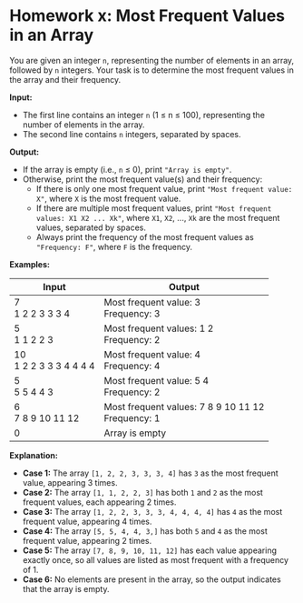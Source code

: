 
# Homework x: Most Frequent Values in an Array

You are given an integer `n`, representing the number of elements in an array, followed by `n` integers. Your task is to determine the most frequent values in the array and their frequency.

**Input:**

- The first line contains an integer `n` (1 ≤ n ≤ 100), representing the number of elements in the array.
- The second line contains `n` integers, separated by spaces.

**Output:**

- If the array is empty (i.e., `n` ≤ 0), print `"Array is empty"`.
- Otherwise, print the most frequent value(s) and their frequency:
  - If there is only one most frequent value, print `"Most frequent value: X"`, where `X` is the most frequent value.
  - If there are multiple most frequent values, print `"Most frequent values: X1 X2 ... Xk"`, where `X1`, `X2`, ..., `Xk` are the most frequent values, separated by spaces.
  - Always print the frequency of the most frequent values as `"Frequency: F"`, where `F` is the frequency.

**Examples:**

| **Input**       | **Output**                                      |
|-----------------|-------------------------------------------------|
| 7<br>1 2 2 3 3 3 4 | Most frequent value: 3<br>Frequency: 3 |
| 5<br>1 1 2 2 3 | Most frequent values: 1 2<br>Frequency: 2 |
| 10<br>1 2 2 3 3 3 4 4 4 4 | Most frequent value: 4<br>Frequency: 4  |
| 5<br>5 5 4 4 3 | Most frequent value: 5 4<br>Frequency: 2  |
| 6<br>7 8 9 10 11 12 | Most frequent values: 7 8 9 10 11 12<br>Frequency: 1  |
| 0<br>         | Array is empty                               |

**Explanation:**

- **Case 1:** The array `[1, 2, 2, 3, 3, 3, 4]` has `3` as the most frequent value, appearing 3 times.
- **Case 2:** The array `[1, 1, 2, 2, 3]` has both `1` and `2` as the most frequent values, each appearing 2 times.
- **Case 3:** The array `[1, 2, 2, 3, 3, 3, 4, 4, 4, 4]` has `4` as the most frequent value, appearing 4 times.
- **Case 4:** The array `[5, 5, 4, 4, 3,]` has both `5` and `4` as the most frequent value, appearing 2 times.
- **Case 5:** The array `[7, 8, 9, 10, 11, 12]` has each value appearing exactly once, so all values are listed as most frequent with a frequency of 1.
- **Case 6:** No elements are present in the array, so the output indicates that the array is empty.

